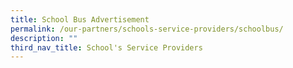 ```yaml
---
title: School Bus Advertisement
permalink: /our-partners/schools-service-providers/schoolbus/
description: ""
third_nav_title: School's Service Providers
---
```

